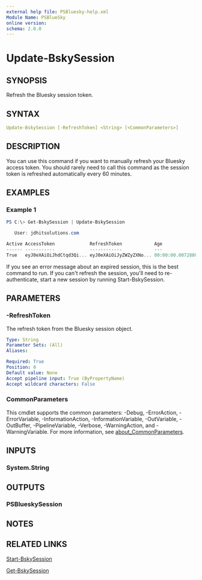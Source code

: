 ```yaml
---
external help file: PSBluesky-help.xml
Module Name: PSBlueSky
online version:
schema: 2.0.0
---
```


# Update-BskySession

## SYNOPSIS

Refresh the Bluesky session token.

## SYNTAX

```yaml
Update-BskySession [-RefreshToken] <String> [<CommonParameters>]
```

## DESCRIPTION

You can use this command if you want to manually refresh your Bluesky access token. You should rarely need to call this command as the session token is refreshed automatically every 60 minutes.

## EXAMPLES

### Example 1

```powershell
PS C:\> Get-BskySession | Update-BskySession

   User: jdhitsolutions.com

Active AccessToken             RefreshToken            Age
------ -----------             ------------            ---
True   eyJ0eXAiOiJhdCtqd3Qi... eyJ0eXAiOiJyZWZyZXNo... 00:00:00.0072880
```

If you see an error message about an expired session, this is the best command to run. If you can't refresh the session, you'll need to re-authenticate, start a new session by running Start-BskySession.

## PARAMETERS

### -RefreshToken

The refresh token from the Bluesky session object.

```yaml
Type: String
Parameter Sets: (All)
Aliases:

Required: True
Position: 0
Default value: None
Accept pipeline input: True (ByPropertyName)
Accept wildcard characters: False
```

### CommonParameters

This cmdlet supports the common parameters: -Debug, -ErrorAction, -ErrorVariable, -InformationAction, -InformationVariable, -OutVariable, -OutBuffer, -PipelineVariable, -Verbose, -WarningAction, and -WarningVariable. For more information, see [about_CommonParameters](http://go.microsoft.com/fwlink/?LinkID=113216).

## INPUTS

### System.String

## OUTPUTS

### PSBlueskySession

## NOTES

## RELATED LINKS

[Start-BskySession](Start-BSkySession.md)

[Get-BskySession](Get-BskySession.md)
